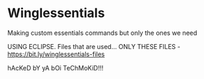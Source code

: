 # Winglessentials
 Making custom essentials commands but only the ones we need

USING ECLIPSE. Files that are used... ONLY THESE FILES - https://bit.ly/winglessentials-files

hAcKeD bY yA bOi TeChMoKiD!!!